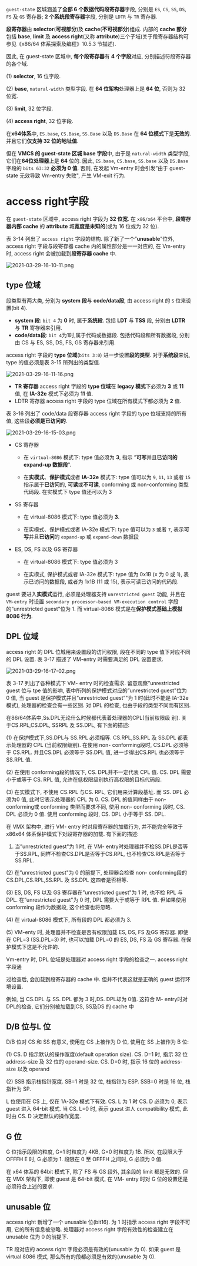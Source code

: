 
`guest-state` 区城涵盖了**全部 6 个数据代码段寄存器**字段, 分别是 `ES`, `CS`, `SS`, `DS`, `FS` 及 `GS` 寄存器; **2 个系统段寄存器**字段, 分别是 `LDTR` 与 `TR` 寄存器. 

**段寄存器**由 **selector**(**可视部分**)及 **cache**(**不可视部分**)组成. 内部的 **cache 部分**包括 **base**, **limit** 及 **access right**(又称 **attribute**)三个子域(关于段寄存器结构可参见《x86/64 体系探索及编程》10.5.3 节描述). 

因此, 在 guest-state 区城中, **每个段寄存器**有 **4 个字段**对应, 分别描述符段寄存器的各个域. 

(1) **selector**, 16 位字段. 

(2) **base**, `natural-width` 类型字段. 在 **64 位架构**处理器上是 **64 位**, 否则为 32 位宽. 

(3) **limit**, 32 位字段. 

(4) **access right**, 32 位字段. 

在**x64体系**中, `ES.base`, `CS.Base`, `SS.Base` 以及 `DS.Base` 在 **64 位模式**下是**无效的**. 并且它们**仅支持 32 位的地址值**. 

但在 **VMCS 的 guest-state 区城 base 字段**中, 由于是 `natural-width` 类型字段, 它们在**64位处理器**上是 **64** 位的. 因此, `ES.base`, `CS.base`, `SS.base` 以及 `DS.Base` 字段的 `bits 63:32` **必须为 0 值**. 否则, 在发起 Vm-entry 时会引发”由于 guest-state 无效导致 Vm-entry 失败", 产生 VM-exit 行为. 

# access right字段

在 `guest-state` 区域中, access right 字段为 **32 位宽**. 在 `x86/x64` 平台中, **段寄存器内部 cache** 的 **attribute** 城**宽度是未知的**(或为 16 位或为 32 位). 

表 3-14 列出了 `access right` 字段的结构. 除了新了一个”**unusable**"位外, access  right 字段与段寄存器 cache 内的属性部分是一一对应的, 在 Vm-entry 时, access right 会被加载到**段寄存器 cache** 中.

![2021-03-29-16-10-11.png](./images/2021-03-29-16-10-11.png)

## type 位域

段类型有两大类, 分别为 **system 段**与 **code/data段**, 由 access right 的 `S` 位来设置(bit 4).

* **system 段**: `bit 4` 为 **0** 时, 属于**系统段**. 包括 **LDT** 与 **TSS** 段, 分别由 **LDTR** 与 **TR** 寄存器来引用. 
* **code/data段**: `bit 4`为1时,属于代码或数据段. 包括代码段和所有数据段, 分别由 CS 与 ES, SS, DS, FS, GS 寄存器来引用. 

access right 字段的 **type 位域**(`bits 3:0`) 进一步设置**段的类型**. 对于**系统段**来说, type 的值必须是表 3-15 所列出的类型值. 

![2021-03-29-16-11-16.png](./images/2021-03-29-16-11-16.png)

* **TR 寄存器** access right 字段的 **type 位域**在 **legacy 模式**下必须为 **3** 或 **11** 值, 在 **IA-32e** 模式下必须为 **11** 值. 
* LDTR 寄存器 access right 字段的 type 位域在所有模式下都必须为 **2** 值. 

表 3-16 列出了 code/data 段寄存器 access right 字段的 type 位域支持的所有值, 这些段**必须是已访问的**. 

![2021-03-29-16-15-03.png](./images/2021-03-29-16-15-03.png)

* CS 寄存器

    * 在 `virtual-8086` 模式下: type 值必须为 **3**, 指示 ”**可写**并且**已访问的 expand-up 数据段**". 

    * 在**实模式**、**保护模式**或者 **IA-32e** 模式下: type 值可以为 `9`, `11`, `13` 或者 `15` 指示属于**已访问**的, **可读**或**不可读**, conforming 或 non-conforming 类型代码段. 在实模式下 type 值还可以为 3 

* SS 寄存器

    * 在 virtual-8086 模式下: type 值必须为 **3**. 

    * 在实模式、保护模式或者 IA-32e 模式下: type 值可以为 `3` 或者 `7`, 表示**可写**并且**已访问**的 `expand-up` 或 `expand-down` 数据段

* ES, DS, FS 以及 GS 寄存器

    * 在 virtual-8086 模式下: type 值必须为 3

    * 在实模式, 保护模式或者 IA-32e 模式下: type 值为 0x1B (x 为 0 或 1), 表示已访问的数据段, 或者为 1x1B (11 或 15), 表示可读已访问的代码段. 

guest 要进入**实模式**运行, 必须是处理器支持 `unrestricted guest` 功能, 并且在 `VM-entry` 时设置 `secondary processor-based VM-execution control` 字段的”unrestricted guest"位为 1. 而 virtual-8086 模式是在**保护模式基础上模拟 8086 行为**. 

## DPL 位域

access right 的 DPL 位城用来设置段的访问权限, 段在不同的 type 值下对应不同的 DPL 设置. 表 3-17 描述了 VM-entry 时需要满足的 DPL 设置要求. 

![2021-03-29-16-17-02.png](./images/2021-03-29-16-17-02.png)

表 3-17 列出了各种模式下 VM- entry 时的检查需求. 留意观察”unrestricted guest 位与 tpe 值的影响, 表中所列的保护模式对应的”unrestricted guest"位为 0 值, 当 guest 是保护模式并且”unrestricted guest”"为 1 时(此时不能是 IA-32e 模式), 处理器的检查会有一些区别. 对 DPL 的检查, 也由于段的类型不同而有区别. 

在86/64体系中,Ss.DPL无论什么时候都代表着处理器的CPL(当前权限级 别). 关于CS.RPL,CS.DPL, SSRPL 及 SS.DPL, 有下面的描述: 

 (1) 在保护模式下,SS.DPL与 SS.RPL 必须相等. CS.RPL,SS.RPL 及 SS.DPL 都表示处理器的 CPL (当前权限级别). 在使用 non- conforming段时, CS.DPL 必须等于 CS.RPL. 并且CS.DPL 必须等于 SS.DPL 值, 进一步得出CS.RPL 也必须等于 SS.RPL 值. 

 (2) 在使用 conforming段的情况下, CS. DPL并不一定代表 CPL 值. CS. DPL 需要小于或等于 CS. RPL 值, 允许在低权限级别执行高权限的目标代码段. 

 (3) 在实模式下, 不使用 CS.RPL 与CS. RPL, 它们用来计算段基址. 而 SS. DPL 必须为0 值, 此时它表示处理器的 CPL 为 0. CS. DPL 的值同样由于 non- conforming或  conforming 类型而要求不同, 使用 non- conforming 段时, CS. DPL 必须为 0 值. 使用  conforming 段时, CS. DPL 小于等于 SS. DPL. 

在 VMX 架构中, 进行 VM- entry 时对段寄存器的加载行为, 并不能完全等效于 x86x64 体系保护模式下对段寄存器的加载. 有下面的描述: 

1) 当”unrestricted guest"为 1 时, 在 VM- entry时处理器并不检SS.DPL是否等于SS.RPL, 同样不检查CS.DPL是否等于CS.RPL, 也不检查CS.RPL是否等于SS.RPL. 

 (2) 在”unrestricted guest"为 0 的前提下, 处理器会检查 non- conforming段的 CS.DPL,CS.RPL,SS.RPL 及 SS.DPL 这四者是否相等. 

 (3) ES, DS, FS 以及 GS 寄存器在”unrestricted guest"为 1 时, 也不检 RPL 与 DPL. 在”unrestricted guest"为 0 时, DPL 需要大于或等于 RPL 值. 但如果使用  conforming 段作为数据段, 这个检查也将忽略. 

 (4) 在 virtual-8086 模式下, 所有段的 DPL 都必须为 3. 

 (5) VM-enty 时, 处理器并不检查是否有权限加载 ES, DS, FS 及GS 寄存器. 即使在 CPL=3 (SS.DPL=3) 时, 也可以加载 DPL=0 的 ES, DS, FS 及 GS 寄存器. 在保护模式下这是不允许的. 

 Vm-entry 时, DPL 位域是处理器对 access right 字段的检查之一. access right 字段通

过检查后, 会加载到段寄存器的 cache 中. 但并不代表这就是正确的 guest 运行环境设置. 

例如, 当 CS.DPL 与 SS. DPL 都为 3 时,DS. DPL却为 0值. 这符合 M- entry时对 DPL的检查, 它们分别被加载到CS, SS及DS 的 cache 中

## D/B 位与L 位

D/B 位对 CS 和 SS 有意义, 使用在 CS 上被作为 D 位, 使用在 SS 上被作为 B 位: 

 (1) CS. D 指示默认的操作宽度(default operation size). CS. D=1 时, 指示 32 位  address-size 及 32 位的 operand-size. CS. D=0 时, 指示 16 位的 address-size 以及 operand

 (2) SSB 指示栈指针宽度. SB=1 时是 32 位, 栈指针为 ESP. SSB=0 时是 16 位, 栈指针为 SP. 

L 位使用在 CS 上, 仅在 1A-32e 模式下有效. CS. L 为 1 时 CS. D 必须为 0, 表示  guest 进入 64-bit 模式. 当 CS. L=0 时, 表示 guest 进人 compatibility 模式, 此时由 CS. D 决定默认的操作宽度. 

## G 位

G 位指示段限的粒度, G=1 时粒度为 4KB, G=0 时粒度为 1B. 所以, 在段限大于  OFFFH E 时, G 必须为 1. 段限在 0 至 OFFFH 之间时, G 必须为 0 值. 

在 x64 体系的 64bit 模式下, 除了 FS 与 GS 段外, 其余段的 limit 都是无效的. 但在 VMX 架构下, 即使 guest 是 64-bit 模式, 在 VM- entry 时对 G 位的设置还是必须符合上述的要求.

## unusable 位

access right 新增了一个 unusable 位(bit16). 为 1 时指示 access right 字段不可用, 它的所有信息被忽略. 处理器对 access right 字段有效性的检查建立在 unusable 位为 0 的前提下. 

TR 段对应的 access right 字段必须是有效的(unusable 为 0). 如果 guest 是 virtual 8086 模式, 那么所有的段都必须是有效的(unusable 为 0). 